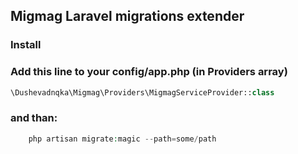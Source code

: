 ## Migmag Laravel migrations extender 

### Install

### Add this line to your config/app.php (in Providers array)
```php
\Dushevadnqka\Migmag\Providers\MigmagServiceProvider::class
```
### and than:

```php
    php artisan migrate:magic --path=some/path
```